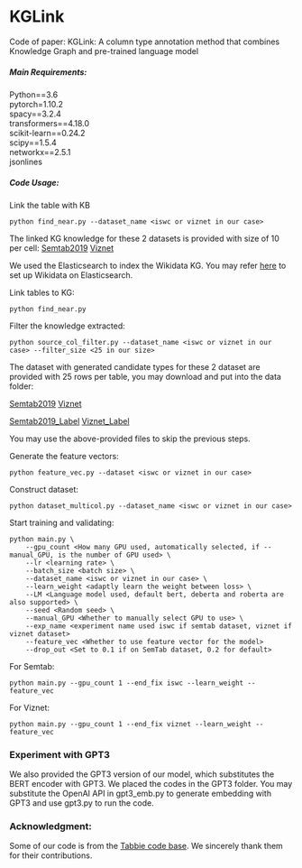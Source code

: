 # KGLink
Code of paper: KGLink: A column type annotation method that combines Knowledge Graph and pre-trained language model

##### Main Requirements:
Python==3.6  
pytorch=1.10.2  
spacy==3.2.4  
transformers==4.18.0  
scikit-learn==0.24.2  
scipy==1.5.4  
networkx==2.5.1  
jsonlines

##### Code Usage:
Link the table with KB

```
python find_near.py --dataset_name <iswc or viznet in our case>
```

The linked KG knowledge for these 2 datasets is provided with size of 10 per cell:
[Semtab2019](https://hkustconnect-my.sharepoint.com/:u:/g/personal/ywangnx_connect_ust_hk/EccsTGgIbO9Mpz-EgKuInbcBypnZEQEc7EVGLVF13MIxRw?e=Bf3pS7)
[Viznet](https://hkustconnect-my.sharepoint.com/:u:/g/personal/ywangnx_connect_ust_hk/EVR1F6SqxJ1EteoBfPb23n4BR_ZJAO-Vs4lAGflxLMcSjA?e=WRF7Am)

We used the Elasticsearch to index the Wikidata KG. You may refer [here](https://github.com/Zinc-30/wikidata_es_index) to set up Wikidata on Elasticsearch.

Link tables to KG:

```
python find_near.py 
```

Filter the knowledge extracted:

```
python source_col_filter.py --dataset_name <iswc or viznet in our case> --filter_size <25 in our size>
```



The dataset with generated candidate types for these 2 dataset are provided with 25 rows per table, you may download and put into the data folder:


[Semtab2019](https://hkustconnect-my.sharepoint.com/:u:/g/personal/ywangnx_connect_ust_hk/EZsDhOj-_WVHqnoC6z4pjLUB_IPISAphcCSsVQwE9_UxGQ?e=fIFagD)
[Viznet](https://hkustconnect-my.sharepoint.com/:u:/g/personal/ywangnx_connect_ust_hk/EUkie95dLndFoSgXsodC1CsB7X0Z0XlYuTv2ZGvJvixrVw?e=kfQdC6)


[Semtab2019_Label](https://hkustconnect-my.sharepoint.com/:u:/g/personal/ywangnx_connect_ust_hk/Edk6OjMqTmJJs_vJUGz4Yh4BMy7Iaw2VMJ28JkKxIA7ezw?e=CGPcNv)
[Viznet_Label](https://hkustconnect-my.sharepoint.com/:u:/g/personal/ywangnx_connect_ust_hk/EeEYQaK8RkFNtMLqYE1DDBcBbubN9pSmzjHuQxvUTKRmUw?e=4ThT5X)

You may use the above-provided files to skip the previous steps.

Generate the feature vectors:

```
python feature_vec.py --dataset <iswc or viznet in our case>
```

Construct dataset:
```
python dataset_multicol.py --dataset_name <iswc or viznet in our case>
```

Start training and validating:
```
python main.py \
    --gpu_count <How many GPU used, automatically selected, if --manual_GPU, is the number of GPU used> \
    --lr <learning rate> \
    --batch_size <batch size> \
    --dataset_name <iswc or viznet in our case> \
    --learn_weight <adaptly learn the weight between loss> \
    --LM <Language model used, default bert, deberta and roberta are also supported> \
    --seed <Random seed> \
    --manual_GPU <Whether to manually select GPU to use> \
    --exp_name <experiment name used iswc if semtab dataset, viznet if viznet dataset>
    --feature_vec <Whether to use feature vector for the model>
    --drop_out <Set to 0.1 if on SemTab dataset, 0.2 for default>
```
For Semtab:
```
python main.py --gpu_count 1 --end_fix iswc --learn_weight --feature_vec
```
For Viznet:
```
python main.py --gpu_count 1 --end_fix viznet --learn_weight --feature_vec
```
### Experiment with GPT3
We also provided the GPT3 version of our model, which substitutes the BERT encoder with GPT3. We placed the codes in the GPT3 folder. You may substitute the OpenAI API in gpt3_emb.py to generate embedding with GPT3 and use gpt3.py to run the code.

### Acknowledgment:
Some of our code is from the [Tabbie code base](https://github.com/SFIG611/tabbie). We sincerely thank them for their contributions.


